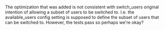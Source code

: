 The optimization that was added is not consistent with switch_users original intention of allowing a subset of users to be switched to.  I.e. the available_users config setting is supposed to define the subset of users that can be switched to.  However, the tests pass so perhaps we're okay?
